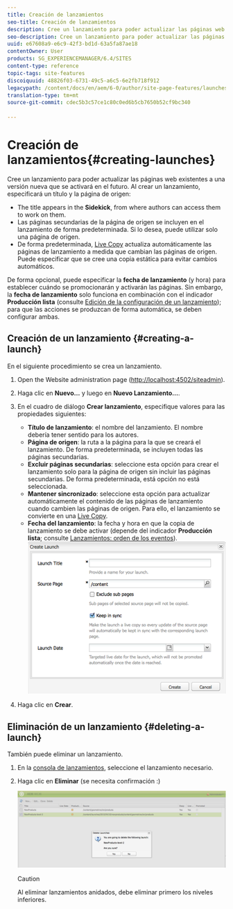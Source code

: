 ```yaml
---
title: Creación de lanzamientos
seo-title: Creación de lanzamientos
description: Cree un lanzamiento para poder actualizar las páginas web existentes a una versión nueva que se activará en el futuro. Al crear un lanzamiento, especificará un título y la página de origen.
seo-description: Cree un lanzamiento para poder actualizar las páginas web existentes a una versión nueva que se activará en el futuro. Al crear un lanzamiento, especificará un título y la página de origen.
uuid: e67608a9-e6c9-42f3-bd1d-63a5fa87ae18
contentOwner: User
products: SG_EXPERIENCEMANAGER/6.4/SITES
content-type: reference
topic-tags: site-features
discoiquuid: 48826f03-6731-49c5-a6c5-6e2fb718f912
legacypath: /content/docs/en/aem/6-0/author/site-page-features/launches
translation-type: tm+mt
source-git-commit: cdec5b3c57ce1c80c0ed6b5cb7650b52cf9bc340

---
```



# Creación de lanzamientos{#creating-launches}

Cree un lanzamiento para poder actualizar las páginas web existentes a una versión nueva que se activará en el futuro. Al crear un lanzamiento, especificará un título y la página de origen:

* The title appears in the **Sidekick**, from where authors can access them to work on them.
* Las páginas secundarias de la página de origen se incluyen en el lanzamiento de forma predeterminada. Si lo desea, puede utilizar solo una página de origen.
* De forma predeterminada, [Live Copy](/help/sites-administering/msm.md) actualiza automáticamente las páginas de lanzamiento a medida que cambian las páginas de origen. Puede especificar que se cree una copia estática para evitar cambios automáticos.

De forma opcional, puede especificar la **fecha de lanzamiento** (y hora) para establecer cuándo se promocionarán y activarán las páginas. Sin embargo, la **fecha de lanzamiento** solo funciona en combinación con el indicador **Producción lista** (consulte [Edición de la configuración de un lanzamiento](/help/sites-classic-ui-authoring/classic-launches-editing.md#editing-a-launch-configuration)); para que las acciones se produzcan de forma automática, se deben configurar ambas.

## Creación de un lanzamiento {#creating-a-launch}

En el siguiente procedimiento se crea un lanzamiento.

1. Open the Website administration page ([http://localhost:4502/siteadmin](http://localhost:4502/siteadmin)).
1. Haga clic en **Nuevo…** y luego en **Nuevo Lanzamiento…**.
1. En el cuadro de diálogo **Crear lanzamiento**, especifique valores para las propiedades siguientes:

   * **Título de lanzamiento**: el nombre del lanzamiento. El nombre debería tener sentido para los autores.
   * **Página de origen**: la ruta a la página para la que se creará el lanzamiento. De forma predeterminada, se incluyen todas las páginas secundarias.
   * **Excluir páginas secundarias**: seleccione esta opción para crear el lanzamiento solo para la página de origen sin incluir las páginas secundarias. De forma predeterminada, está opción no está seleccionada.
   * **Mantener sincronizado**: seleccione esta opción para actualizar automáticamente el contenido de las páginas de lanzamiento cuando cambien las páginas de origen. Para ello, el lanzamiento se convierte en una [Live Copy](/help/sites-administering/msm.md).
   * **Fecha del lanzamiento**: la fecha y hora en que la copia de lanzamiento se debe activar (depende del indicador **Producción lista**; consulte [Lanzamientos: orden de los eventos](/help/sites-authoring/launches.md#launches-the-order-of-events)).
   ![chlimage_1-99](assets/chlimage_1-99.png)

1. Haga clic en **Crear**.

## Eliminación de un lanzamiento {#deleting-a-launch}

También puede eliminar un lanzamiento. 

1. En la [consola de lanzamientos](/help/sites-classic-ui-authoring/classic-launches.md), seleccione el lanzamiento necesario.
1. Haga clic en **Eliminar** (se necesita confirmación :)

   ![chlimage_1-100](assets/chlimage_1-100.png)

   >[!CAUTION]
   >
   >Al eliminar lanzamientos anidados, debe eliminar primero los niveles inferiores.

